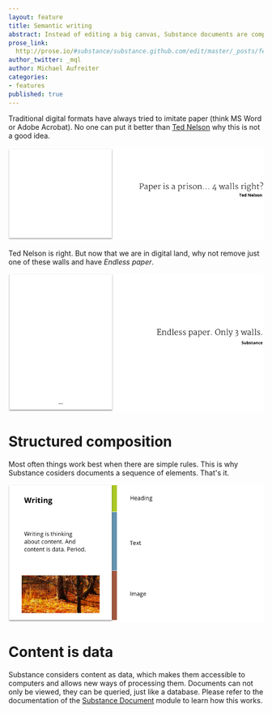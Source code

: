 ```yaml
---
layout: feature
title: Semantic writing
abstract: Instead of editing a big canvas, Substance documents are composed of content elements. While existing solutions (like Google Docs) bring traditional word-processing to the web, Substance focusses on content, by leaving the layout part to the system, not the user. Because of the absence of formatting utilities, it suggests structured content-oriented writing. 
prose_link:
  http://prose.io/#substance/substance.github.com/edit/master/_posts/features/0100-01-01-content-is-data.md
author_twitter: _mql
author: Michael Aufreiter
categories:
- features
published: true
---
```


Traditional digital formats have always tried to imitate paper (think MS Word or Adobe Acrobat). No one can put it better than [Ted Nelson](http://www.youtube.com/watch?v=En_2T7KH6RA) why this is not a good idea.

![](/images/illustrations/semantic-writing-paper.png)

Ted Nelson is right. But now that we are in digital land, why not remove just one of these walls and have *Endless paper*.

![](/images/illustrations/semantic-writing-endlesspaper.png)

# Structured composition

Most often things work best when there are simple rules. This is why Substance cosiders documents a sequence of elements. That's it.

![](/images/illustrations/semantic-writing-elements.png)

# Content is data

Substance considers content as data, which makes them accessible to computers and allows new ways of processing them. Documents can not only be viewed, they can be queried, just like a database. Please refer to the documentation of the [Substance Document](http://localhost:4000/modules/document.html) module to learn how this works.
